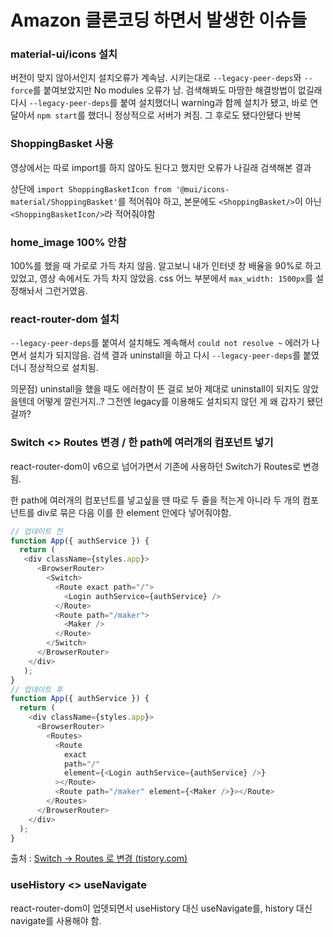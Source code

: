 # Amazon 클론코딩 하면서 발생한 이슈들

### material-ui/icons 설치

버전이 맞지 않아서인지 설치오류가 계속남. 시키는대로 `--legacy-peer-deps`와 `--force`를 붙여보았지만 No modules 오류가 남. 검색해봐도 마땅한 해결방법이 없길래 다시 `--legacy-peer-deps`를 붙여 설치했더니 warning과 함께 설치가 됐고, 바로 연달아서 `npm start`를 했더니 정상적으로 서버가 켜짐. 그 후로도 됐다안됐다 반복

### ShoppingBasket 사용

영상에서는 따로 import를 하지 않아도 된다고 했지만 오류가 나길래 검색해본 결과

상단에 `import ShoppingBasketIcon from '@mui/icons-material/ShoppingBasket'`를 적어줘야 하고, 본문에도 `<ShoppingBasket/>`이 아닌 `<ShoppingBasketIcon/>`라 적어줘야함

### home_image 100% 안참

100%를 했을 때 가로로 가득 차지 않음. 알고보니 내가 인터넷 창 배율을 90%로 하고있었고, 영상 속에서도 가득 차지 않았음. css 어느 부분에서 `max_width: 1500px`를 설정해놔서 그런거였음.

### react-router-dom 설치

`--legacy-peer-deps`를 붙여서 설치해도 계속해서 `could not resolve ~` 에러가 나면서 설치가 되지않음. 검색 결과 uninstall을 하고 다시 `--legacy-peer-deps`를 붙였더니 정상적으로 설치됨.

의문점) uninstall을 했을 때도 에러창이 뜬 걸로 보아 제대로 uninstall이 되지도 않았을텐데 어떻게 깔린거지..? 그전엔 legacy를 이용해도 설치되지 않던 게 왜 갑자기 됐던걸까?

### Switch <> Routes 변경 / 한 path에 여러개의 컴포넌트 넣기

react-router-dom이 v6으로 넘어가면서 기존에 사용하던 Switch가 Routes로 변경됨.

한 path에 여러개의 컴포넌트를 넣고싶을 땐 따로 두 줄을 적는게 아니라 두 개의 컴포넌트를 div로 묶은 다음 이를 한 element 안에다 넣어줘야함.

```javascript
// 업데이트 전
function App({ authService }) {
  return (  
   <div className={styles.app}>
      <BrowserRouter>
        <Switch>
          <Route exact path="/">
            <Login authService={authService} />
          </Route>
          <Route path="/maker">
            <Maker />
          </Route>
        </Switch>
      </BrowserRouter>
    </div>
   );
}
// 업데이트 후
function App({ authService }) {
  return (
    <div className={styles.app}>
      <BrowserRouter>
        <Routes>
          <Route
            exact
            path="/"
            element={<Login authService={authService} />}
          ></Route>
          <Route path="/maker" element={<Maker />}></Route>
        </Routes>
      </BrowserRouter>
    </div>
  );
}
```

출처 : [Switch -> Routes 로 변경 (tistory.com)](https://firstlife-note.tistory.com/52)

### useHistory <> useNavigate

react-router-dom이 업뎃되면서 useHistory 대신 useNavigate를, history 대신 navigate를 사용해야 함.
